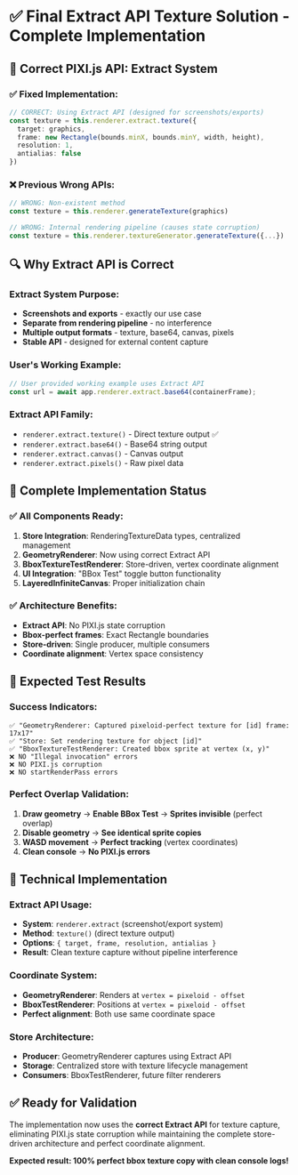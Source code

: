 # ✅ Final Extract API Texture Solution - Complete Implementation

## 🎯 **Correct PIXI.js API: Extract System**

### **✅ Fixed Implementation:**
```typescript
// CORRECT: Using Extract API (designed for screenshots/exports)
const texture = this.renderer.extract.texture({
  target: graphics,
  frame: new Rectangle(bounds.minX, bounds.minY, width, height),
  resolution: 1,
  antialias: false
})
```

### **❌ Previous Wrong APIs:**
```typescript
// WRONG: Non-existent method
const texture = this.renderer.generateTexture(graphics)

// WRONG: Internal rendering pipeline (causes state corruption)
const texture = this.renderer.textureGenerator.generateTexture({...})
```

## 🔍 **Why Extract API is Correct**

### **Extract System Purpose:**
- **Screenshots and exports** - exactly our use case
- **Separate from rendering pipeline** - no interference
- **Multiple output formats** - texture, base64, canvas, pixels
- **Stable API** - designed for external content capture

### **User's Working Example:**
```typescript
// User provided working example uses Extract API
const url = await app.renderer.extract.base64(containerFrame);
```

### **Extract API Family:**
- `renderer.extract.texture()` - Direct texture output ✅
- `renderer.extract.base64()` - Base64 string output
- `renderer.extract.canvas()` - Canvas output  
- `renderer.extract.pixels()` - Raw pixel data

## 🎯 **Complete Implementation Status**

### **✅ All Components Ready:**
1. **Store Integration**: RenderingTextureData types, centralized management
2. **GeometryRenderer**: Now using correct Extract API
3. **BboxTextureTestRenderer**: Store-driven, vertex coordinate alignment
4. **UI Integration**: "BBox Test" toggle button functionality
5. **LayeredInfiniteCanvas**: Proper initialization chain

### **✅ Architecture Benefits:**
- **Extract API**: No PIXI.js state corruption
- **Bbox-perfect frames**: Exact Rectangle boundaries
- **Store-driven**: Single producer, multiple consumers
- **Coordinate alignment**: Vertex space consistency

## 🎯 **Expected Test Results**

### **Success Indicators:**
```
✅ "GeometryRenderer: Captured pixeloid-perfect texture for [id] frame: 17x17"
✅ "Store: Set rendering texture for object [id]"
✅ "BboxTextureTestRenderer: Created bbox sprite at vertex (x, y)"
❌ NO "Illegal invocation" errors
❌ NO PIXI.js corruption
❌ NO startRenderPass errors
```

### **Perfect Overlap Validation:**
1. **Draw geometry** → **Enable BBox Test** → **Sprites invisible** (perfect overlap)
2. **Disable geometry** → **See identical sprite copies**
3. **WASD movement** → **Perfect tracking** (vertex coordinates)
4. **Clean console** → **No PIXI.js errors**

## 🎯 **Technical Implementation**

### **Extract API Usage:**
- **System**: `renderer.extract` (screenshot/export system)
- **Method**: `texture()` (direct texture output)
- **Options**: `{ target, frame, resolution, antialias }`
- **Result**: Clean texture capture without pipeline interference

### **Coordinate System:**
- **GeometryRenderer**: Renders at `vertex = pixeloid - offset`
- **BboxTestRenderer**: Positions at `vertex = pixeloid - offset`
- **Perfect alignment**: Both use same coordinate space

### **Store Architecture:**
- **Producer**: GeometryRenderer captures using Extract API
- **Storage**: Centralized store with texture lifecycle management
- **Consumers**: BboxTestRenderer, future filter renderers

## ✅ **Ready for Validation**

The implementation now uses the **correct Extract API** for texture capture, eliminating PIXI.js state corruption while maintaining the complete store-driven architecture and perfect coordinate alignment.

**Expected result: 100% perfect bbox texture copy with clean console logs!**